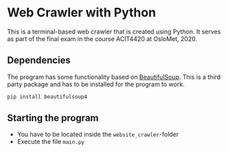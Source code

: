 # Web Crawler with Python

This is a terminal-based web crawler that is created using Python. It serves as part of the final exam in the course ACIT4420 at OsloMet, 2020.

## Dependencies

The program has some functionality based on [BeautifulSoup](https://pypi.org/project/beautifulsoup4/). This is a third party package and has to be installed for the program to work.

```bash
pip install beautifulsoup4
```

## Starting the program

- You have to be located inside the `website_crawler`-folder
- Execute the file `main.py`
